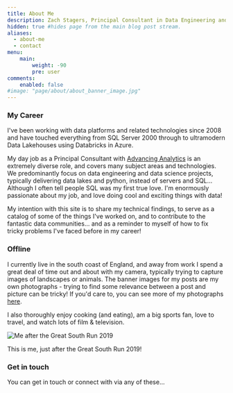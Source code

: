 ```yaml
---
title: About Me
description: Zach Stagers, Principal Consultant in Data Engineering and Analytics  
hidden: true #hides page from the main blog post stream.
aliases:
  - about-me
  - contact
menu:
    main: 
        weight: -90
        pre: user
comments:
    enabled: false
#image: "page/about/about_banner_image.jpg"
---
```


### My Career

I've been working with data platforms and related technologies since 2008 and have touched everything from SQL Server 2000 through to ultramodern Data Lakehouses using Databricks in Azure.

My day job as a Principal Consultant with [Advancing Analytics](https://www.advancinganalytics.co.uk/) is an extremely diverse role, and covers many subject areas and technologies. We predominantly focus on data engineering and data science projects, typically delivering data lakes and python, instead of servers and SQL... Although I often tell people SQL was my first true love. I'm enormously passionate about my job, and love doing cool and exciting things with data!

My intention with this site is to share my technical findings, to serve as a catalog of some of the things I've worked on, and to contribute to the fantastic data communities... and as a reminder to myself of how to fix tricky problems I've faced before in my career! 

### Offline

I currently live in the south coast of England, and away from work I spend a great deal of time out and about with my camera, typically trying to capture images of landscapes or animals. The banner images for my posts are my own photographs - trying to find some relevance between a post and picture can be tricky! If you'd care to, you can see more of my photographs [here](https://www.istockphoto.com/portfolio/ZachStagers).

I also thoroughly enjoy cooking (and eating), am a big sports fan, love to travel, and watch lots of film & television.

![Me after the Great South Run 2019](page/about/zach_stagers_about1.jpg) 

This is me, just after the Great South Run 2019!

### Get in touch

You can get in touch or connect with via any of these...
